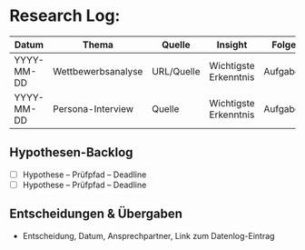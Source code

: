 # Research Log: <Firma>

| Datum | Thema | Quelle | Insight | Folgeaktion |
|-------|-------|--------|---------|-------------|
| YYYY-MM-DD | Wettbewerbsanalyse | URL/Quelle | Wichtigste Erkenntnis | Aufgabe/Owner |
| YYYY-MM-DD | Persona-Interview | Quelle | Wichtigste Erkenntnis | Aufgabe/Owner |

## Hypothesen-Backlog
- [ ] Hypothese – Prüfpfad – Deadline
- [ ] Hypothese – Prüfpfad – Deadline

## Entscheidungen & Übergaben
- Entscheidung, Datum, Ansprechpartner, Link zum Datenlog-Eintrag
